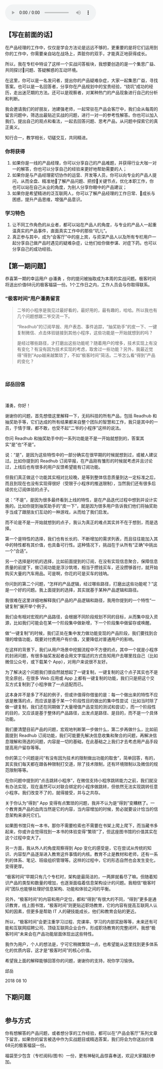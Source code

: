 <audio title="产品会客厅 _  千万级用户的产品是如何打造的？" src="https://static001.geekbang.org/resource/audio/d9/7f/d9936c1e819089145f891c7ab9ce6e7f.mp3" controls="controls"></audio> 
<h2>【写在前面的话】</h2>
<p>在产品经理的工作中，仅仅是学会方法论是远远不够的，更重要的是将它们运用到你的工作中，你需要亲自站在战场上，弄脏你的双手，才能真正地获得成长。</p>
<p>所以，我在专栏中特设了这样一个实战问答板块，我想要创造的是一个集思广益、共同探讨问题、答疑解惑的互动环境。</p>
<p>在这里，你可以是一名发问者，提出你的产品疑难杂症，大家一起集思广益，寻找答案。也可以是一名回答者，分享你在产品规划中的宝贵经验，“绕坑”成功的经历，走出迷茫期的方法。还可以是观察者，对某种热门的产品现象进行自己的分析和判断。</p>
<p>我会邀请我们的好朋友，池建强老师，一起常驻在产品会客厅中，我们会从每周的留言问题中，筛选出最贴近实战的问题，进行一对一的参考性解答。你也可以加入我们，提出自己的观点和看法，一起去回答问题、思考产品，从问题中探索它的真正奥义。</p>
<p>知行合一，教学相长，切磋交互，共同精进。</p>
<h3>你将获得</h3>
<ol>
<li>如果你是一线的产品经理，你可以分享自己的产品难题，并获得行业大咖一对一的解答，你也可以分享自己的经验来更好地帮助需要的人；</li>
<li>如果你是与产品经理密切协作的运营、开发等人员，你可以向专业的产品人提问，从而全盘、精准地了解产品问题、把控关键节点，优化本职工作，你也可以站在自己从业的角度，为别人分享你眼中的产品建议；</li>
<li>如果你是希望精进的泛互联网人，你可以了解产品经理的工作日常、成长与困惑，提升产品思维，增强产品意识。</li>
</ol><!-- [[[read_end]]] -->
<h3>学习特色</h3>
<ol>
<li>让不同工作角色的从业者，都可以站在产品人的角度，与专业的产品人一起重温真实的产品事件，直面真实工作中的那些“坑儿”。</li>
<li>真正参与其中，成为“会客厅”中的座上宾，与资深产品人以及所有专栏用户一起分享自己做产品时遇见的疑难杂症，让他们给你做参谋、对症下药。也可以分享自己的成功经验。</li>
</ol>
<h2>【第一期问题】</h2>
<p><span class="orange">恭喜第一期的幸运用户 @潘勇 ，你的提问被抽取成为本周的实战问题。极客时间将送出价值68元的极客福袋一份。1个工作日之内，工作人员会与你取得联系。</span></p>
<h3>“极客时间”用户潘勇留言</h3>
<blockquote>
<p><span class="reference"> 二爷的小程序是我见过最好看的，最好用的，最有趣的，哈哈。所以我也有几个问题想跟二爷交流一下。</span></p>
<p><span class="reference">“Readhub”的订阅早报、用户表态、事件追踪，“抽奖助手”的皮一下、一键复制微信、点击体验链接到其他小程序，这些功能是一开始就想到的吗？</span></p>
<p><span class="reference">是经过哪些路径，才打磨出这些功能呢？随着用户的增多，技术实现上有没有变化？有没有因为技术实现的考虑，取舍过一些功能？另外，我最近觉得“得到”App越来越繁琐了，不如“极客时间”简洁。二爷怎么看“得到”产品的变化？</span></p>
</blockquote>
<br>
<h3>邱岳回信</h3>
<br>
<p>潘勇，你好！</p>
<p>谢谢你的问题，首先想借这里解释一下，无码科技的所有产品，包括 Readhub 和抽奖助手等，它们达成的所有结果都来自整个团队的智慧和工作，我只是其中的一员，于情于理，都不敢，也受不起“二爷的小程序”这样的说法。</p>
<p>你问 Readhub 和抽奖助手中的一系列功能是不是一开始就想到的，答案其实“是”也“不是”。</p>
<p>说：“是”，是因为这些特性中的一部分确实在很早期的时候就想到过，或被人建议过。比如你提到的 Readhub 订阅早报，在产品刚有雏形的时候就考虑并且讨论过，上线后也有很多的用户反馈希望能有订阅功能。</p>
<p>但我们真正做这个功能其实相对比较晚，是等到整体信息质量到达一定标准之后，而且到现在也没有实现得很好（受限于小程序的推送限制），当然我们还有很多后续优化订阅体验的点子。</p>
<p>说：“不是”，是因为很多最终看到上线的特性，是在产品迭代过程中想到并设计实施的。比如你提到抽奖助手的“皮一下”，就是因为很多用户告诉我们他们将抽奖助手当成了跟朋友们互动的一种游戏，从而给了我们启发。</p>
<p>而不论是不是一开始就想到的点子，我认为真正的难点其实并不在于想到，而是选择。</p>
<p>第一个是特性的选择，我们也有长长的、不断增加的需求列表，而且往往能加入其中的特性都有其价值，也具备可行性。这种情况下，挑战在于从所有“正确”中挑出一个“合适”。</p>
<p>另一个选择是时机的选择，比如前面提到的订阅，在没有实现信息聚合，保障信息质量的前提下，做订阅功能是浮沙筑塔，相当于攒钱买车，还没攒够首付，就开始购买大量的汽车用品。可是啊，你花的可是买车的钱呐。</p>
<p>你问到的第二个问题，“怎样的产品逻辑，经过哪些路径，打磨出这些功能呢？”这是一个好的问题。我上面提到的选择，其实就基于某种产品逻辑和路径。</p>
<p>我很难在这里详细地解释我们产品的产品逻辑和路径，我用你提到的一个特性“一键复制”展开举个例子。</p>
<p>我们会有相对宏观的产品路径，会根据不同阶段规划不同的目标，从而集中投入资源，比如我们可能会在某一个阶段集中做新增，下一个阶段集中做留存或唤醒。</p>
<p>做“一键复制”的时候，我们正处在集中发力做功能变现的产品阶段，我们要找到合理的增值功能，既要对付费用户有价值，又要降低对普通用户的影响。</p>
<p>在这样的背景下，我们从用户场景中挖掘流程中不方便的点，其中一个就是小程序的封闭问题，有很多抽奖发起者会用文字描述的方式告知用户去哪里找自己（比如微信公众号，或下载某个 App），对用户来说很不友好。</p>
<p>为了解决这个问题我们很自然就想起了一键复制，一键复制的这个点子其实也不是完全原创，在很多 Web 应用或 App 上都有一键复制的功能，我们只是把这个交互方式复制到了小程序做了一点适配而已。</p>
<p>这本身并不是多了不起的例子，但或许值得你借鉴的是：每一个做出来的特性不应该是散落的点，而应该是基于某一个阶段性目的做出的集中性尝试（比如当时除了做一键复制，我们还在同期做了大量增值产品变现的测试和尝试），而一个阶段性的目的，又应该是基于整体的产品路径，出发点是路径、是目的，而不是一个具体功能。</p>
<p>我们要清楚目前产品的问题，宏观地判断第一步做什么，第二步再做什么，比如前面提到 Readhub 订阅功能，我们可能要先解决信息收集和聚合的问题，再解决信息理解和筛选的问题，内容是一切的基础，在此基础之上我们才去考虑用产品手段提高用户留存等等。</p>
<p>你的第三个问题是问“有没有因为技术的限制做出功能的取舍”，简单回答，有的，其实我们每天都在跟各种限制打交道，除了技术限制，还有环境限制以及微信的规范限制等等。</p>
<p>在你问题中提到的“点击跳转小程序”，在微信支持小程序跳转能力之前，我们就没有办法实现，现在虽然可以对联合绑定的小程序做跳转，但依然无法实现跳转任意小程序。我们改变不了的，就得接受，并与之共存。</p>
<p>关于你认为“得到” App 变得有点繁琐的问题，我并不认为是“得到”变糟糕了。一个教育类产品的血肉当然是它的内容，当内容增加的时候，势必就要设计恰当的信息架构来承托它们。</p>
<p>如果图书馆只有一本书，那你不需要检索也不需要在书架上爬上爬下，而当藏书多起来，你或许会觉得找到一本书的体验变得“繁琐”了，但这座图书馆的价值其实在这个过程中变大了。</p>
<p>另一方面，我从外人的角度观察得到 App 变化的感受是，它在尝试从传统的知识、内容型产品逐渐进入教育这件事情的内核。教育不止是教材和老师，还有一系列的体系、笔记、班级组织管理等。这样的过程中，它的形态自然也会发生变化，变得更厚。</p>
<p>“极客时间”早期只有几个专栏时，架构是最简洁的，一两屏就看尽了嘛。但随着知识产品的类型和数量的增加，也逐渐面临着信息架构设计的问题。我相信“极客时间”团队也能够处理好信息架构、功能和体验之间的平衡。</p>
<p>另外，“极客时间”的内容和用户定位，都和“得到”有很大的不同，“得到”更多是通识教育，线上图书馆，“极客时间”则更贴近职场教育，它的内容有提高互联网人认知的因素，但更多是帮助 IT 人的硬技能成长，他们和教育会贴的更近。</p>
<p>所以，“极客时间”会更注重学习过程、完课率、学习的内部奖励等等，未来还有可能和互联网招聘公司、顶级互联网企业合作，形成职场教育的完整闭环。我想“极客时间”未来会在产品功能层面体现出这些特性。</p>
<p>我作为用户，个人的想法是，宁可它稍微繁琐一点，也希望能从这里找到更多体系化的优质内容，这才是“极客时间”的核心价值。</p>
<p>希望我上面的解释能够回答你的问题，谢谢你的支持，祝你学习愉快。</p>
<p>邱岳</p>
<p>2018  08 10</p>
<h2>下期问题</h2>
<p><img src="https://static001.geekbang.org/resource/image/b7/6e/b77af3d8f3e79d9bf415c7f4c16cce6e.jpg" alt="" /></p>
<h2><span class="orange"> 参与方式</span></h2>
<p><span class="orange">你有想解答的产品问题，或者想分享的工作经验，都可以在“产品会客厅”系列文章下留言，如果你的留言被选中作为实战题目或精选答案，我们将会为你送出价值68元的极客福袋一份。</span></p>
<p>福袋至少包含（专栏阅码/图书）一份，更有神秘礼品惊喜奉送，欢迎大家踊跃参加。</p>
<p></p>

